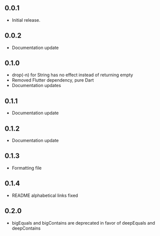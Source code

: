 ## 0.0.1

* Initial release.

## 0.0.2

* Documentation update

## 0.1.0

* drop(-n) for String has no effect instead of returning empty
* Removed Flutter dependency, pure Dart
* Documentation updates

## 0.1.1

* Documentation update

## 0.1.2

* Documentation update

## 0.1.3

* Formatting file

## 0.1.4

* README alphabetical links fixed

## 0.2.0

* bigEquals and bigContains are deprecated in favor of deepEquals and deepContains
